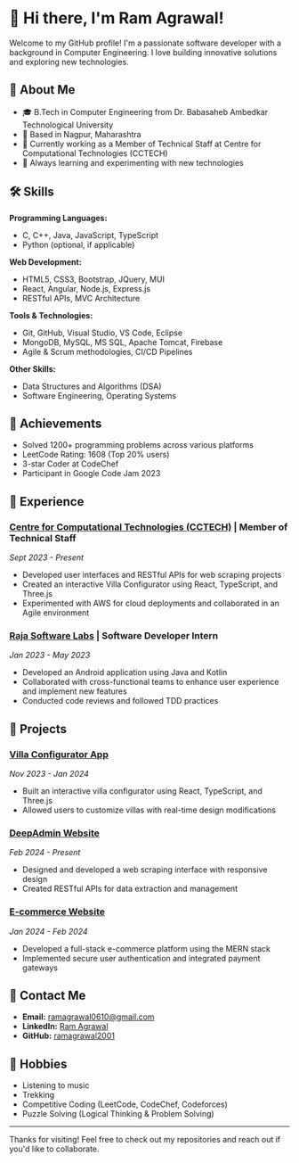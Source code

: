 # 👋 Hi there, I'm Ram Agrawal!

Welcome to my GitHub profile! I'm a passionate software developer with a background in Computer Engineering. I love building innovative solutions and exploring new technologies. 


## 📜 About Me

- 🎓 B.Tech in Computer Engineering from Dr. Babasaheb Ambedkar Technological University
- 🏡 Based in Nagpur, Maharashtra
- 💼 Currently working as a Member of Technical Staff at Centre for Computational Technologies (CCTECH)
- 🌱 Always learning and experimenting with new technologies

## 🛠 Skills

**Programming Languages:**  
- C, C++, Java, JavaScript, TypeScript  
- Python (optional, if applicable)

**Web Development:**  
- HTML5, CSS3, Bootstrap, JQuery, MUI  
- React, Angular, Node.js, Express.js  
- RESTful APIs, MVC Architecture

**Tools & Technologies:**  
- Git, GitHub, Visual Studio, VS Code, Eclipse  
- MongoDB, MySQL, MS SQL, Apache Tomcat, Firebase  
- Agile & Scrum methodologies, CI/CD Pipelines

**Other Skills:**  
- Data Structures and Algorithms (DSA)  
- Software Engineering, Operating Systems

## 🌟 Achievements

- Solved 1200+ programming problems across various platforms
- LeetCode Rating: 1608 (Top 20% users)
- 3-star Coder at CodeChef
- Participant in Google Code Jam 2023

## 💼 Experience

### [Centre for Computational Technologies (CCTECH)](https://www.cctech.co.in/) | Member of Technical Staff  
*Sept 2023 - Present*  
- Developed user interfaces and RESTful APIs for web scraping projects  
- Created an interactive Villa Configurator using React, TypeScript, and Three.js  
- Experimented with AWS for cloud deployments and collaborated in an Agile environment  

### [Raja Software Labs](https://www.rajasoftware.com/) | Software Developer Intern  
*Jan 2023 - May 2023*  
- Developed an Android application using Java and Kotlin  
- Collaborated with cross-functional teams to enhance user experience and implement new features  
- Conducted code reviews and followed TDD practices  

## 📂 Projects

### [Villa Configurator App](https://github.com/ramagrawal2001/VillaConfiguratorApp)
*Nov 2023 - Jan 2024*  
- Built an interactive villa configurator using React, TypeScript, and Three.js  
- Allowed users to customize villas with real-time design modifications  

### [DeepAdmin Website](https://github.com/ramagrawal2001/DeepAdminWebsite)
*Feb 2024 - Present*  
- Designed and developed a web scraping interface with responsive design  
- Created RESTful APIs for data extraction and management  

### [E-commerce Website](https://github.com/ramagrawal2001/EcommerceWebsite)
*Jan 2024 - Feb 2024*  
- Developed a full-stack e-commerce platform using the MERN stack  
- Implemented secure user authentication and integrated payment gateways  

## 📧 Contact Me

- **Email:** [ramagrawal0610@gmail.com](mailto:ramagrawal0610@gmail.com)
- **LinkedIn:** [Ram Agrawal](https://www.linkedin.com/in/ram-agrawal123/)
- **GitHub:** [ramagrawal2001](https://github.com/ramagrawal2001)

## 🎵 Hobbies

- Listening to music
- Trekking
- Competitive Coding (LeetCode, CodeChef, Codeforces)
- Puzzle Solving (Logical Thinking & Problem Solving)

---

Thanks for visiting! Feel free to check out my repositories and reach out if you'd like to collaborate.
